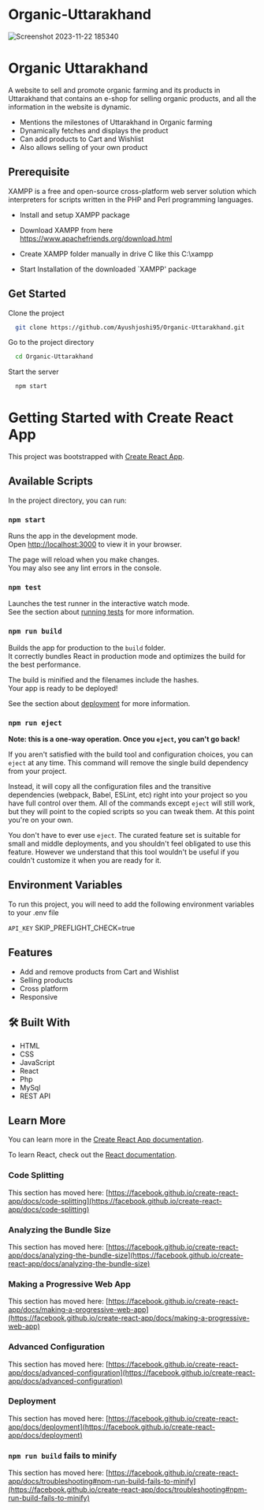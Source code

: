 
# Organic-Uttarakhand

![Screenshot 2023-11-22 185340](https://github.com/Ayushjoshi95/Organic-Uttarakhand/assets/53330184/48ce917c-de98-4fb3-a952-7e5e9a3e1efa)


# Organic Uttarakhand

A website to sell and promote organic farming and its products in Uttarakhand that contains an e-shop for selling organic products, and all the information in the website is dynamic.

* Mentions the milestones of Uttarakhand in Organic farming
* Dynamically fetches and displays the product
* Can add products to Cart and Wishlist
* Also allows selling of your own product




## Prerequisite
XAMPP is a free and open-source cross-platform web server solution which interpreters for scripts written in the PHP and Perl programming languages.
* Install and setup XAMPP package
* Download XAMPP from here https://www.apachefriends.org/download.html

* Create XAMPP folder manually in drive C like this C:\xampp

* Start Installation of the downloaded `XAMPP' package
## Get Started

Clone the project

```bash
  git clone https://github.com/Ayushjoshi95/Organic-Uttarakhand.git
```

Go to the project directory

```bash
  cd Organic-Uttarakhand
```


Start the server

```bash
  npm start
```

# Getting Started with Create React App

This project was bootstrapped with [Create React App](https://github.com/facebook/create-react-app).

## Available Scripts

In the project directory, you can run:

### `npm start`

Runs the app in the development mode.\
Open [http://localhost:3000](http://localhost:3000) to view it in your browser.

The page will reload when you make changes.\
You may also see any lint errors in the console.

### `npm test`

Launches the test runner in the interactive watch mode.\
See the section about [running tests](https://facebook.github.io/create-react-app/docs/running-tests) for more information.

### `npm run build`

Builds the app for production to the `build` folder.\
It correctly bundles React in production mode and optimizes the build for the best performance.

The build is minified and the filenames include the hashes.\
Your app is ready to be deployed!

See the section about [deployment](https://facebook.github.io/create-react-app/docs/deployment) for more information.

### `npm run eject`

**Note: this is a one-way operation. Once you `eject`, you can't go back!**

If you aren't satisfied with the build tool and configuration choices, you can `eject` at any time. This command will remove the single build dependency from your project.

Instead, it will copy all the configuration files and the transitive dependencies (webpack, Babel, ESLint, etc) right into your project so you have full control over them. All of the commands except `eject` will still work, but they will point to the copied scripts so you can tweak them. At this point you're on your own.

You don't have to ever use `eject`. The curated feature set is suitable for small and middle deployments, and you shouldn't feel obligated to use this feature. However we understand that this tool wouldn't be useful if you couldn't customize it when you are ready for it.


## Environment Variables

To run this project, you will need to add the following environment variables to your .env file

`API_KEY`
SKIP_PREFLIGHT_CHECK=true



## Features

- Add and remove products from Cart and Wishlist
- Selling products 
- Cross platform
- Responsive


## 🛠 Built With
* HTML
* CSS
* JavaScript
* React
* Php
* MySql
* REST API


## Learn More

You can learn more in the [Create React App documentation](https://facebook.github.io/create-react-app/docs/getting-started).

To learn React, check out the [React documentation](https://reactjs.org/).

### Code Splitting

This section has moved here: [https://facebook.github.io/create-react-app/docs/code-splitting](https://facebook.github.io/create-react-app/docs/code-splitting)

### Analyzing the Bundle Size

This section has moved here: [https://facebook.github.io/create-react-app/docs/analyzing-the-bundle-size](https://facebook.github.io/create-react-app/docs/analyzing-the-bundle-size)

### Making a Progressive Web App

This section has moved here: [https://facebook.github.io/create-react-app/docs/making-a-progressive-web-app](https://facebook.github.io/create-react-app/docs/making-a-progressive-web-app)

### Advanced Configuration

This section has moved here: [https://facebook.github.io/create-react-app/docs/advanced-configuration](https://facebook.github.io/create-react-app/docs/advanced-configuration)

### Deployment

This section has moved here: [https://facebook.github.io/create-react-app/docs/deployment](https://facebook.github.io/create-react-app/docs/deployment)

### `npm run build` fails to minify

This section has moved here: [https://facebook.github.io/create-react-app/docs/troubleshooting#npm-run-build-fails-to-minify](https://facebook.github.io/create-react-app/docs/troubleshooting#npm-run-build-fails-to-minify)
